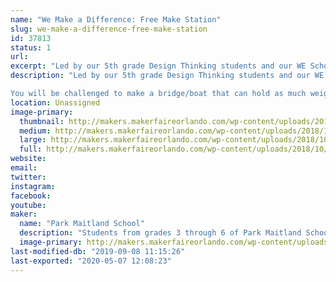 ```yaml
---
name: "We Make a Difference: Free Make Station"
slug: we-make-a-difference-free-make-station
id: 37813
status: 1
url: 
excerpt: "Led by our 5th grade Design Thinking students and our WE Schools community service team, WE Make a Difference is a collaboration that invites attendees to participate in a mini-maker challenge/free make station that can truly make a difference!"
description: "Led by our 5th grade Design Thinking students and our WE Schools community service team, WE Make a Difference is a collaboration that invites attendees to participate in a mini-maker challenge that can truly make a difference!

You will be challenged to make a bridge/boat that can hold as much weight as possible, using humble materials. Put it to the test and see how you stack up to the rest of the competitors on our digital leaderboard! If this challenge is not enough? WE Schools also challenges you to make a difference! See what they are doing to bring the pros of the maker movement into schools around the community and help contribute to their mission of designing, making, and donating fully equipped \"maker carts\" to schools of need!"
location: Unassigned
image-primary:
  thumbnail: http://makers.makerfaireorlando.com/wp-content/uploads/2018/10/Maker-Challenge-Bridge-150x150.jpg
  medium: http://makers.makerfaireorlando.com/wp-content/uploads/2018/10/Maker-Challenge-Bridge-300x205.jpg
  large: http://makers.makerfaireorlando.com/wp-content/uploads/2018/10/Maker-Challenge-Bridge-1024x699.jpg
  full: http://makers.makerfaireorlando.com/wp-content/uploads/2018/10/Maker-Challenge-Bridge.jpg
website: 
email: 
twitter: 
instagram: 
facebook: 
youtube: 
maker:
  name: "Park Maitland School"
  description: "Students from grades 3 through 6 of Park Maitland School take part in programmed Design Thinking classes twice a week. In their newly renovated Maker Space, students hone their 21st Century Skills of collaboration, problem solving, creativity, and critical thinking through project based learning. Students are encouraged to tinker and are taught the design process through different modes and hands-on learning experiences. Science, technology, engineering, the arts, and math all play a role in their learning! Students further share their learning to authentic audiences through showcases, hands-on exhibits, and by creating learning experiences for others."
  image-primary: http://makers.makerfaireorlando.com/wp-content/uploads/2018/09/PMS-Logo.jpg
last-modified-db: "2019-09-08 11:15:26"
last-exported: "2020-05-07 12:08:23"
---
```

